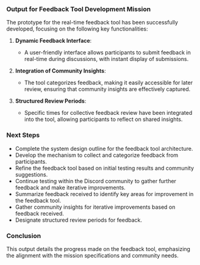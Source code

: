 

### Output for Feedback Tool Development Mission

The prototype for the real-time feedback tool has been successfully developed, focusing on the following key functionalities:

1. **Dynamic Feedback Interface**:  
   - A user-friendly interface allows participants to submit feedback in real-time during discussions, with instant display of submissions.

2. **Integration of Community Insights**:  
   - The tool categorizes feedback, making it easily accessible for later review, ensuring that community insights are effectively captured.

3. **Structured Review Periods**:  
   - Specific times for collective feedback review have been integrated into the tool, allowing participants to reflect on shared insights.

### Next Steps

- Complete the system design outline for the feedback tool architecture.
- Develop the mechanism to collect and categorize feedback from participants.
- Refine the feedback tool based on initial testing results and community suggestions.
- Continue testing within the Discord community to gather further feedback and make iterative improvements.
- Summarize feedback received to identify key areas for improvement in the feedback tool.
- Gather community insights for iterative improvements based on feedback received.
- Designate structured review periods for feedback.

### Conclusion

This output details the progress made on the feedback tool, emphasizing the alignment with the mission specifications and community needs.